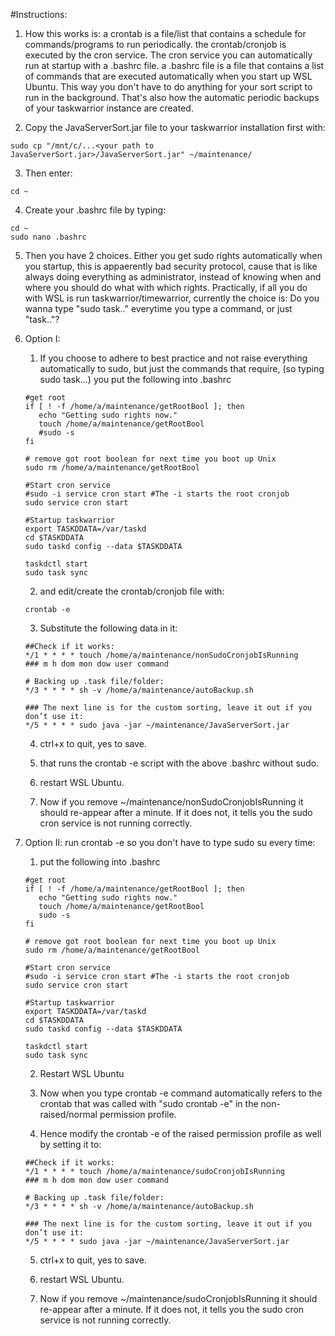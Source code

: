 #Instructions:

1. How this works is: a crontab is a file/list that contains a schedule for commands/programs to run periodically. the crontab/cronjob is executed by the cron service. The cron service you can automatically run at startup with a .bashrc file. a .bashrc file is a file that contains a list of commands that are executed automatically when you start up WSL Ubuntu. This way you don't have to do anything for your sort script to run in the background. That's also how the automatic periodic backups of your taskwarrior instance are created.

2. Copy the JavaServerSort.jar file to your taskwarrior installation first with:
```
sudo cp "/mnt/c/...<your path to JavaServerSort.jar>/JavaServerSort.jar" ~/maintenance/    
```
3. Then enter:
 ```
cd ~
```

4. Create your .bashrc file by typing:
```
cd ~
sudo nano .bashrc
```
5. Then you have 2 choices. Either you get sudo rights automatically when you startup, this is appaerently bad security protocol, cause that is like always doing everything as administrator, instead of knowing when and where you should do what with which rights. Practically, if all you do with WSL is run taskwarrior/timewarrior, currently the choice is: Do you wanna type "sudo task.." everytime you type a command, or just "task.."? 

6. Option I:
    1. If you choose to adhere to best practice and not raise everything automatically to sudo, but just the commands that require, (so typing sudo task...) you put the following into .bashrc
	```
	#get root
	if [ ! -f /home/a/maintenance/getRootBool ]; then
	   echo "Getting sudo rights now."
	   touch /home/a/maintenance/getRootBool
	   #sudo -s
	fi

	# remove got root boolean for next time you boot up Unix
	sudo rm /home/a/maintenance/getRootBool

	#Start cron service
	#sudo -i service cron start #The -i starts the root cronjob
	sudo service cron start

	#Startup taskwarrior
	export TASKDDATA=/var/taskd
	cd $TASKDDATA
	sudo taskd config --data $TASKDDATA

	taskdctl start
	sudo task sync
	```    

    2. and edit/create the crontab/cronjob file with:
    ```
	crontab -e
    ```
    3. Substitute the following data in it:
	```
	##Check if it works:
	*/1 * * * * touch /home/a/maintenance/nonSudoCronjobIsRunning
	### m h dom mon dow user command

	# Backing up .task file/folder:
	*/3 * * * * sh -v /home/a/maintenance/autoBackup.sh

	### The next line is for the custom sorting, leave it out if you don’t use it:
	*/5 * * * * sudo java -jar ~/maintenance/JavaServerSort.jar
	```
	4. ctrl+x to quit, yes to save.
   
    5. that runs the crontab -e script with the above .bashrc without sudo. 

	6. restart WSL Ubuntu.
	7. Now if you remove ~/maintenance/nonSudoCronjobIsRunning it should re-appear after a minute. If it does not, it tells you the sudo cron service is not running correctly.

7. Option II: run crontab -e so you don't have to type sudo su every time:

	1. put the following into .bashrc
	```
	#get root
	if [ ! -f /home/a/maintenance/getRootBool ]; then
	   echo "Getting sudo rights now."
	   touch /home/a/maintenance/getRootBool
	   sudo -s
	fi

	# remove got root boolean for next time you boot up Unix
	sudo rm /home/a/maintenance/getRootBool

	#Start cron service
	#sudo -i service cron start #The -i starts the root cronjob
	sudo service cron start

	#Startup taskwarrior
	export TASKDDATA=/var/taskd
	cd $TASKDDATA
	sudo taskd config --data $TASKDDATA

	taskdctl start
	sudo task sync
	```	
	
	2. Restart WSL Ubuntu
	    
	3. Now when you type crontab -e command automatically refers to the crontab that was called with "sudo crontab -e" in the non-raised/normal permission profile.

	4. Hence modify the crontab -e of the raised permission profile as well by setting it to:
	```
	##Check if it works:
	*/1 * * * * touch /home/a/maintenance/sudoCronjobIsRunning
	### m h dom mon dow user command

	# Backing up .task file/folder:
	*/3 * * * * sh -v /home/a/maintenance/autoBackup.sh

	### The next line is for the custom sorting, leave it out if you don’t use it:
	*/5 * * * * sudo java -jar ~/maintenance/JavaServerSort.jar
	``` 

	5. ctrl+x to quit, yes to save.
	
	6. restart WSL Ubuntu.
	
	7. Now if you remove ~/maintenance/sudoCronjobIsRunning it should re-appear after a minute. If it does not, it tells you the sudo cron service is not running correctly.
